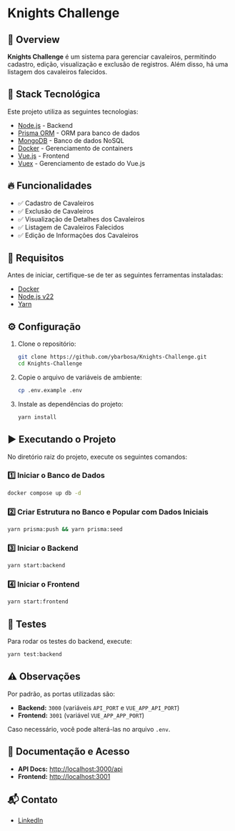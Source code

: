 # Knights Challenge

## 📌 Overview
**Knights Challenge** é um sistema para gerenciar cavaleiros, permitindo cadastro, edição, visualização e exclusão de registros. Além disso, há uma listagem dos cavaleiros falecidos.

## 🚀 Stack Tecnológica
Este projeto utiliza as seguintes tecnologias:

- [Node.js](https://nodejs.org/en) - Backend
- [Prisma ORM](https://www.prisma.io/) - ORM para banco de dados
- [MongoDB](https://www.mongodb.com/) - Banco de dados NoSQL
- [Docker](https://www.docker.com/) - Gerenciamento de containers
- [Vue.js](https://vuejs.org/) - Frontend
- [Vuex](https://vuex.vuejs.org/) - Gerenciamento de estado do Vue.js

## 🔥 Funcionalidades
- ✅ Cadastro de Cavaleiros
- ✅ Exclusão de Cavaleiros
- ✅ Visualização de Detalhes dos Cavaleiros
- ✅ Listagem de Cavaleiros Falecidos
- ✅ Edição de Informações dos Cavaleiros

## 🔧 Requisitos
Antes de iniciar, certifique-se de ter as seguintes ferramentas instaladas:

- [Docker](https://www.docker.com/)
- [Node.js v22](https://nodejs.org/en)
- [Yarn](https://yarnpkg.com/)

## ⚙️ Configuração
1. Clone o repositório:
   ```bash
   git clone https://github.com/ybarbosa/Knights-Challenge.git
   cd Knights-Challenge
   ```
2. Copie o arquivo de variáveis de ambiente:
   ```bash
   cp .env.example .env
   ```
3. Instale as dependências do projeto:
   ```bash
   yarn install
   ```

## ▶️ Executando o Projeto
No diretório raiz do projeto, execute os seguintes comandos:

### 1️⃣ Iniciar o Banco de Dados
```bash
docker compose up db -d
```

### 2️⃣ Criar Estrutura no Banco e Popular com Dados Iniciais
```bash
yarn prisma:push && yarn prisma:seed
```

### 3️⃣ Iniciar o Backend
```bash
yarn start:backend
```

### 4️⃣ Iniciar o Frontend
```bash
yarn start:frontend
```

## 🧪 Testes
Para rodar os testes do backend, execute:
```bash
yarn test:backend
```

## ⚠️ Observações
Por padrão, as portas utilizadas são:

- **Backend:** `3000` (variáveis `API_PORT` e `VUE_APP_API_PORT`)
- **Frontend:** `3001` (variável `VUE_APP_APP_PORT`)

Caso necessário, você pode alterá-las no arquivo `.env`.

## 📖 Documentação e Acesso
- **API Docs:** [http://localhost:3000/api](http://localhost:3000/api)
- **Frontend:** [http://localhost:3001](http://localhost:3001)

## 📬 Contato
- [LinkedIn](https://www.linkedin.com/in/ybarbosa/)